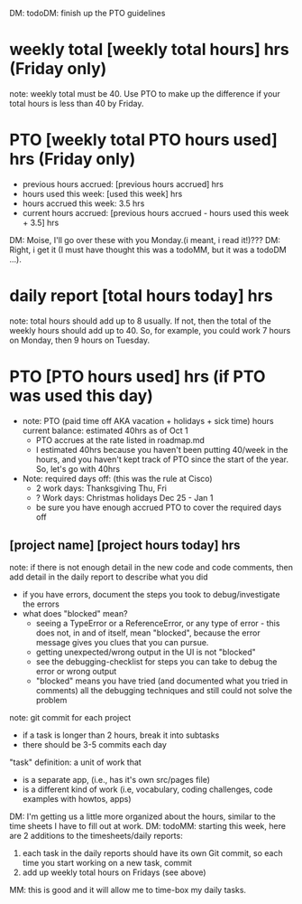 DM: todoDM: finish up the PTO guidelines

# weekly total [weekly total hours] hrs (Friday only) 
note: weekly total must be 40. Use PTO to make up the difference if your total hours is less than 40 by Friday. 
# PTO [weekly total PTO hours used] hrs  (Friday only) 
* previous hours accrued: [previous hours accrued] hrs
* hours used this week: [used this week] hrs
* hours accrued this week: 3.5 hrs
* current hours accrued: [previous hours accrued - hours used this week + 3.5] hrs

DM: Moise, I'll go over these with you Monday.(i meant, i read it!)??? DM: Right, i get it (I must have thought this was a todoMM, but it was a todoDM ...).


# daily report [total hours today] hrs
note: total hours should add up to 8 usually. If not, then the total of the weekly hours should add up to 40. So, for example, you could work 7 hours on Monday, then 9 hours on Tuesday. 

# PTO [PTO hours used] hrs (if PTO was used this day)
* note: PTO (paid time off AKA vacation + holidays + sick time) hours current balance: estimated 40hrs as of Oct 1
  * PTO accrues at the rate listed in roadmap.md
  * I estimated 40hrs because you haven't been putting 40/week in the hours, and you haven't kept track of PTO since the start of the year. So, let's go with 40hrs
* Note: required days off: (this was the rule at Cisco)
  * 2 work days: Thanksgiving Thu, Fri
  * ? Work days: Christmas holidays Dec 25 - Jan 1
  * be sure you have enough accrued PTO to cover the required days off

## [project name] [project hours today] hrs
 
note: if there is not enough detail in the new code and code comments, then add detail in the daily report to describe what you did
* if you have errors, document the steps you took to debug/investigate the errors 
* what does "blocked" mean?
  * seeing a TypeError or a ReferenceError, or any type of error - this does not, in and of itself, mean "blocked", because the error message gives you clues that you can pursue.
  * getting unexpected/wrong output in the UI is not "blocked" 
  * see the debugging-checklist for steps you can take to debug the error or wrong output 
  * "blocked" means you have tried (and documented what you tried in comments) all the debugging techniques and still could not solve the problem

note: git commit for each project 
* if a task is longer than 2 hours, break it into subtasks
* there should be 3-5 commits each day

"task" definition: a unit of work that 
* is a separate app, (i.e., has it's own src/pages file)
* is a different kind of work (i.e, vocabulary, coding challenges, code examples with howtos, apps)

DM: I'm getting us a little more organized about the hours, similar to the time sheets I have to fill out at work.
DM: todoMM: starting this week, here are 2 additions to the timesheets/daily reports:
1) each task in the daily reports should have its own Git commit, so each time you start working on a new task, commit
2) add up weekly total hours on Fridays (see above)

MM: this is good and it will allow me to time-box my daily tasks. 


